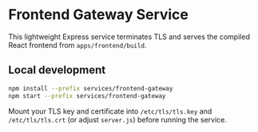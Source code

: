 # Frontend Gateway Service

This lightweight Express service terminates TLS and serves the compiled React frontend from `apps/frontend/build`.

## Local development

```bash
npm install --prefix services/frontend-gateway
npm start --prefix services/frontend-gateway
```

Mount your TLS key and certificate into `/etc/tls/tls.key` and `/etc/tls/tls.crt` (or adjust `server.js`) before running the service.
